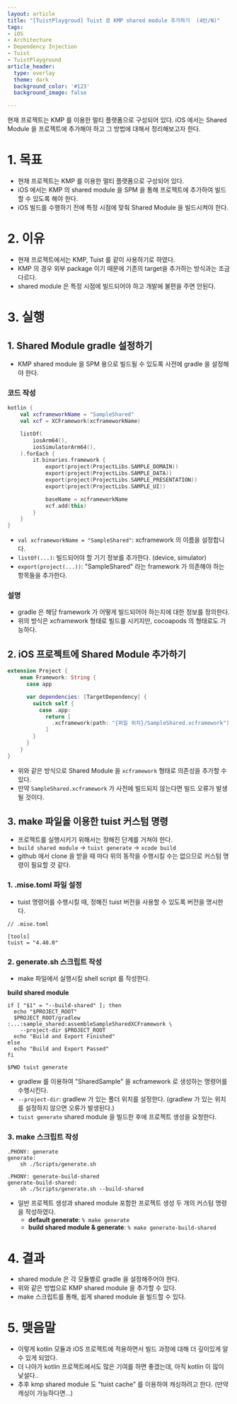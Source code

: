 ```yaml
---
layout: article
title: "[TuistPlaygroud] Tuist 로 KMP shared module 추가하기  (4탄/N)" 
tags:
- iOS
- Architecture
- Dependency Injection
- Tuist
- TuistPlayground
article_header:
  type: overlay
  theme: dark
  background_color: '#123'
  background_image: false

---
```


현재 프로젝트는 KMP 를 이용한 멀티 플랫폼으로 구성되어 있다. iOS 에서는 Shared Module 을 프로젝트에 추가해야 하고 그 방법에 대해서 정리해보고자 한다. 

<!--more-->

# 1. 목표
- 현재 프로젝트는 KMP 를 이용한 멀티 플랫폼으로 구성되어 있다.
- iOS 에서는 KMP 의 shared module 을 SPM 을 통해 프로젝트에 추가하여 빌드할 수 있도록 해야 한다.
- iOS 빌드를 수행하기 전에 특정 시점에 맞춰 Shared Module 을 빌드시켜야 한다. 

# 2. 이유
- 현재 프로젝트에서는 KMP, Tuist 를 같이 사용하기로 하였다.
- KMP 의 경우 외부 package 이기 때문에 기존의 target을 추가하는 방식과는 조금 다르다.
- shared module 은 특정 시점에 빌드되어야 하고 개발에 불편을 주면 안된다. 

# 3. 실행

## 1. Shared Module gradle 설정하기
- KMP shared module 을 SPM 용으로 빌드될 수 있도록 사전에 gradle 을 설정해야 한다. 

### 코드 작성
```kotlin
kotlin {
    val xcframeworkName = "SampleShared"
    val xcf = XCFramework(xcframeworkName)

    listOf(
        iosArm64(),
        iosSimulatorArm64(),
    ).forEach {
        it.binaries.framework {
            export(project(ProjectLibs.SAMPLE_DOMAIN))
            export(project(ProjectLibs.SAMPLE_DATA))
            export(project(ProjectLibs.SAMPLE_PRESENTATION))
            export(project(ProjectLibs.SAMPLE_UI))

            baseName = xcframeworkName
            xcf.add(this)
        }
    }
}
```
- `val xcframeworkName = "SampleShared"`: xcframework 의 이름을 설정합니다.
- `listOf(...)`: 빌드되어야 할 기기 정보를 추가한다. (device, simulator)
- `export(project(...))`: "SampleShared" 라는 framework 가 의존해야 하는 항목들을 추가한다.

### 설명
- gradle 은 해당 framework 가 어떻게 빌드되어야 하는지에 대한 정보를 정의한다.
- 위의 방식은 xcframework 형태로 빌드를 시키지만, cocoapods 의 형태로도 가능하다.

## 2. iOS 프로젝트에 Shared Module 추가하기

```swift
extension Project {
    enum Framework: String {
      case app

      var dependencies: [TargetDependency] {
        switch self {
          case .app:
            return [
              .xcframework(path: "{파일 위치}/SampleShared.xcframework")
            ]
        }
      }
    }
}
```
- 위와 같은 방식으로 Shared Module 을 `xcframework` 형태로 의존성을 추가할 수 있다.
- 만약 `SampleShared.xcframework` 가 사전에 빌드되지 않는다면 빌드 오류가 발생될 것이다.

## 3. make 파일을 이용한 tuist 커스텀 명령
- 프로젝트를 실행시키기 위해서는 정해진 단계를 거쳐야 한다. 
- `build shared module` -> `tuist generate` -> `xcode build`
- github 에서 clone 을 받을 때 마다 위의 동작을 수행시킬 수는 없으므로 커스텀 명령이 필요할 것 같다. 

### 1. .mise.toml 파일 설정
- tuist 명령어를 수행시킬 때, 정해진 tuist 버전을 사용할 수 있도록 버전을 명시한다. 

```
// .mise.toml

[tools]
tuist = "4.40.0"
```

### 2. generate.sh 스크립트 작성
- make 파일에서 실행시킬 shell script 를 작성한다. 

**build shared module**
```shell
if [ "$1" = "--build-shared" ]; then
  echo "$PROJECT_ROOT"
  $PROJECT_ROOT/gradlew :...:sample_shared:assembleSampleSharedXCFramework \
    --project-dir $PROJECT_ROOT
  echo "Build and Export Finished"
else
  echo "Build and Export Passed"
fi

$PWD tuist generate
```
- gradlew 를 이용하여 "SharedSample" 을 xcframework 로 생성하는 명령어를 수행시킨다. 
- `--project-dir`: gradlew 가 있는 폴더 위치를 설정한다. (gradlew 가 있는 위치를 설정하지 않으면 오류가 발생된다.)
- `tuist generate` shared module 을 빌드한 후에 프로젝트 생성을 요청한다.


### 3. make 스크립트 작성
```shell
.PHONY: generate
generate:
	sh ./Scripts/generate.sh

.PHONY: generate-build-shared
generate-build-shared:
	sh ./Scripts/generate.sh --build-shared
```
- 일반 프로젝트 생성과 shared module 포함한 프로젝트 생성 두 개의 커스텀 명령을 작성하였다. 
  - **default generate**: `% make generate`
  - **build shared module & generate**: `% make generate-build-shared`

# 4. 결과
- shared module 은 각 모듈별로 gradle 을 설정해주어야 한다.
- 위와 같은 방법으로 KMP shared module 을 추가할 수 있다. 
- make 스크립트를 통해, 쉽게 shared module 을 빌드할 수 있다.

# 5. 맺음말
- 이렇게 kotlin 모듈과 iOS 프로젝트에 적용하면서 빌드 과정에 대해 더 깊이있게 알 수 있게 되었다.
- 더 나아가 kotlin 프로젝트에서도 많은 기여를 하면 좋겠는데, 아직 kotlin 이 많이 낯설다..
- 추후 kmp shared module 도 "tuist cache" 를 이용하여 캐싱하려고 한다. (만약 캐싱이 가능하다면...)